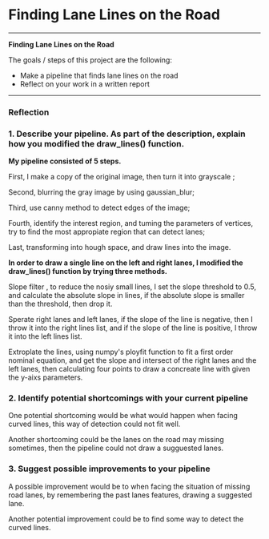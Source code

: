 # **Finding Lane Lines on the Road** 

---

**Finding Lane Lines on the Road**

The goals / steps of this project are the following:
* Make a pipeline that finds lane lines on the road
* Reflect on your work in a written report


[//]: # (Image References)

[image1]: ./examples/grayscale.jpg "Grayscale"

---

### Reflection

### 1. Describe your pipeline. As part of the description, explain how you modified the draw_lines() function.

**My pipeline consisted of 5 steps.**

First, I make a copy of the original image,  then turn it into grayscale ;

Second, blurring the gray image by using gaussian_blur;

Third, use canny method to detect edges of the image;

Fourth, identify the interest region, and tuming the parameters of vertices, try to find the most appropiate region that can detect lanes;

Last, transforming into hough space, and draw lines into the image.

**In order to draw a single line on the left and right lanes, I modified the draw_lines() function by trying three methods.**

Slope filter , to reduce the nosiy small lines, I set the slope threshold to 0.5, and calculate the absolute slope in lines, if the absolute slope is smaller than the threshold, then drop it.
 
Sperate right lanes and left lanes, if the slope of the line is negative, then I throw it into the right lines list, and if the slope of the line is positive, I throw it into the left lines list.
 
Extroplate the lines, using numpy's ployfit function to fit a first order nominal equation, and get the slope and intersect of the right lanes and the left lanes, then calculating four points to draw a concreate line with given the y-aixs parameters.


### 2. Identify potential shortcomings with your current pipeline


One potential shortcoming would be what would happen when facing curved lines, this way of detection could not fit well.

Another shortcoming could be the lanes on the road may missing sometimes, then the pipeline could not draw a sugguested lanes.


### 3. Suggest possible improvements to your pipeline

A possible improvement would be to when facing the situation of missing road lanes, by remembering the past lanes features, drawing a suggested lane.

Another potential improvement could be to find some way to detect the curved lines.
